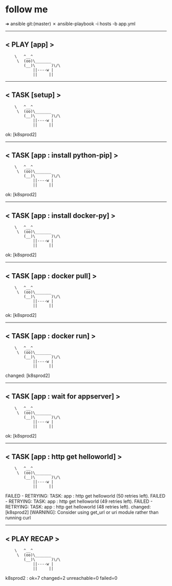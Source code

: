 # follow me


➜  ansible git:(master) ✗ ansible-playbook -i hosts -b app.yml
 ____________
< PLAY [app] >
 ------------
        \   ^__^
         \  (oo)\_______
            (__)\       )\/\
                ||----w |
                ||     ||

 ______________
< TASK [setup] >
 --------------
        \   ^__^
         \  (oo)\_______
            (__)\       )\/\
                ||----w |
                ||     ||

ok: [k8sprod2]
 _________________________________
< TASK [app : install python-pip] >
 ---------------------------------
        \   ^__^
         \  (oo)\_______
            (__)\       )\/\
                ||----w |
                ||     ||

ok: [k8sprod2]
 ________________________________
< TASK [app : install docker-py] >
 --------------------------------
        \   ^__^
         \  (oo)\_______
            (__)\       )\/\
                ||----w |
                ||     ||

ok: [k8sprod2]
 __________________________
< TASK [app : docker pull] >
 --------------------------
        \   ^__^
         \  (oo)\_______
            (__)\       )\/\
                ||----w |
                ||     ||

ok: [k8sprod2]
 _________________________
< TASK [app : docker run] >
 -------------------------
        \   ^__^
         \  (oo)\_______
            (__)\       )\/\
                ||----w |
                ||     ||

changed: [k8sprod2]
 _________________________________
< TASK [app : wait for appserver] >
 ---------------------------------
        \   ^__^
         \  (oo)\_______
            (__)\       )\/\
                ||----w |
                ||     ||

ok: [k8sprod2]
 __________________________________
< TASK [app : http get helloworld] >
 ----------------------------------
        \   ^__^
         \  (oo)\_______
            (__)\       )\/\
                ||----w |
                ||     ||

FAILED - RETRYING: TASK: app : http get helloworld (50 retries left).
FAILED - RETRYING: TASK: app : http get helloworld (49 retries left).
FAILED - RETRYING: TASK: app : http get helloworld (48 retries left).
changed: [k8sprod2]
 [WARNING]: Consider using get_url or uri module rather than running curl

 ____________
< PLAY RECAP >
 ------------
        \   ^__^
         \  (oo)\_______
            (__)\       )\/\
                ||----w |
                ||     ||

k8sprod2                   : ok=7    changed=2    unreachable=0    failed=0
